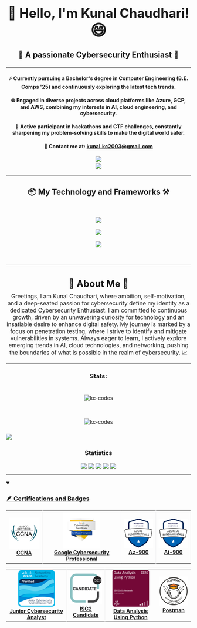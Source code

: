 <h1 align="center" style="font-size: 2.5em; font-weight: bold;">
  <span>👋 Hello, I'm Kunal Chaudhari!</span> 
  <span style="font-size: 1.2em;">😄</span>
</h1>
<h3 align="center" style="font-size: 1.5em;">
  🔐 A passionate Cybersecurity Enthusiast  🚀
</h3>

<hr/>

<div align="center">
 
 <h4>⚡ Currently pursuing a Bachelor's degree in Computer Engineering (B.E. Comps '25) and continuously exploring the latest tech trends.</h4>

 <h4>🌐 Engaged in diverse projects across cloud platforms like Azure, GCP, and AWS, combining my interests in AI, cloud engineering, and cybersecurity.</h4>

 <h4>🤖 Active participant in hackathons and CTF challenges, constantly sharpening my problem-solving skills to make the digital world safer.</h4>

  <h4>📧 Contact me at: <a href ="mailto:kunal.kc2003@gmail.com">kunal.kc2003@gmail.com</a></h4>

</div>
<div align="center"> 
  <a href="https://www.linkedin.com/in/kunal23/" target="_blank">
    <img src="https://img.shields.io/badge/LinkedIn-0077B5?style=for-the-badge&logo=linkedin&logoColor=white" target="_blank" />
  </a>
</div>
<div align="center"> 
  <a href="https://kc-codes.github.io/" target="_blank">
     <img src="https://img.shields.io/badge/Portfolio-FF5722?style=for-the-badge&logo=todoist&logoColor=white" target="_blank" /> <!-- sqlite, safari, google-chrome are other good icon options -->
  </a>
</div>

 <hr/>



<h2 align="center">📦 My Technology and Frameworks ⚒️</h2>
<br/>
<p align="center">
  <img src="https://skillicons.dev/icons?i=python,linux,kali,redhat,bash,powershell,vim,aws,azure,gcp" />
</p>
<p align="center">
  <img src="https://skillicons.dev/icons?i=react,html,css,javascript,tailwind,bootstrap,nodejs,npm,cpp,typescript,docker,firebase" />
</p>
<p align="center">  
  <img src="https://skillicons.dev/icons?i=tensorflow,sklearn,pytorch,mysql,mongodb,postman,elasticsearch,vscode,git,github" />
</p>

<br/>
<hr/>

<h2 align="center" style="font-size: 1.8em; margin-bottom: 10px;">
  🌟 About Me 🌟
  <br/>
</h2>
<p align="center" style="font-size: 1.1em; max-width: 800px; margin: auto;">
  Greetings, I am Kunal Chaudhari, where ambition, self-motivation, and a deep-seated passion for cybersecurity define my identity as a dedicated Cybersecurity Enthusiast. I am committed to continuous growth, driven by an unwavering curiosity for technology and an insatiable desire to enhance digital safety. My journey is marked by a focus on penetration testing, where I strive to identify and mitigate vulnerabilities in systems. Always eager to learn, I actively explore emerging trends in AI, cloud technologies, and networking, pushing the boundaries of what is possible in the realm of cybersecurity. 📈
</p>

 <hr/>

<h3 align="center">Stats:</h3>
<div style="display: flex-row;">
  <div style="flex: 1; padding: 10px;">
    <p align="center">
      <img src="https://github-readme-stats.vercel.app/api?username=kc-codes&show_icons=true&theme=radical&locale=en" alt="kc-codes" />
    </p>
  </div>
  <div style="flex: 1; padding: 10px;">
    <p align="center">
      <img src="https://github-readme-streak-stats.herokuapp.com/?user=kc-codes&theme=highcontrast" alt="kc-codes" />
    </p>
  </div>

  <!-- <div> <a href="https://github.com/kc-codes" target="_blank"><img src="https://img.shields.io/badge/GitHub-100000?style=for-the-badge&logo=github&logoColor=white" target="_blank"></a> -->
</div><img src="https://user-images.githubusercontent.com/73097560/115834477-dbab4500-a447-11eb-908a-139a6edaec5c.gif"><h3 align="center">Statistics</h3>
<div align="center">
<a href="https://github.com/kc-codes">
<img align="center" src="http://github-profile-summary-cards.vercel.app/api/cards/stats?username=kc-codes&theme=2077" height="180em" />
<img align="center" src="http://github-profile-summary-cards.vercel.app/api/cards/most-commit-language?username=kc-codes&theme=2077" height="180em" />
<img align="center" src="http://github-profile-summary-cards.vercel.app/api/cards/repos-per-language?username=kc-codes&theme=2077" height="180em" />
<img align="center" src="http://github-profile-summary-cards.vercel.app/api/cards/productive-time?username=kc-codes&theme=2077" height="180em" />
<img align="center" src="http://github-profile-summary-cards.vercel.app/api/cards/profile-details?username=kc-codes&theme=2077" height="180em" />
</div>
<!-- </div> -->

 <hr/>

<details open><summary><h3>🪶 Certifications and Badges </h3></summary>
<table align="center">
 <tr align="center">
   <td style="border-right: 1px solid #eeeeef;" align="center">
     <img src="./assests/CCNA.png" alt="CCNA" width="100" />
     <br>
     <strong>CCNA</strong>
   </td>
   <td style="border-right: 1px solid #eeeeef;" align="center">
     <img src="./assests/GoogleCyber.png" alt="Google Cybersecurity Professional" width="100" />
     <br>
     <strong>Google Cybersecurity Professional </strong>
   </td>
   <td style="border-right: 1px solid #eeeeef;" align="center">
     <img src="./assests/Az900.png" alt="Az-900" width="100" />
     <br>
     <strong>Az-900</strong>
   </td>
   <td style="border-right: 1px solid #eeeeef;" align="center">
     <img src="./assests/Ai900.png" alt="Ai-900" width="100" />
     <br>
     <strong>Ai-900</strong>
   </td>
   </td>
 </tr>
</table>

<table align="center">
 <tr align="center">
   <td style="border-right: 1px solid #eeeeef;" align="center">
     <img src="./assests/jrcybersecurity.png" alt="Junior Cybersecurity Analyst" width="100" />
     <br>
     <strong>Junior Cybersecurity Analyst</strong>
   </td>
   <td style="border-right: 1px solid #eeeeef;" align="center">
     <img src="./assests/ISC2.png" alt="ISC2 Candidate" width="100" />
     <br>
     <strong>ISC2 Candidate</strong>
   </td>
   <td align="center">
     <img src="./assests/dataanalysis.png" alt="Data Analysis Using Python" width="100" />
     <br>
     <strong>Data Analysis Using Python</strong>
   </td>
   <td align="center">
     <img src="./assests/postman.png" alt="Postman Badge" width="100" />
     <br>
     <strong>Postman</strong>
   </td>
 </tr>
</table>
<br>
</details> 
